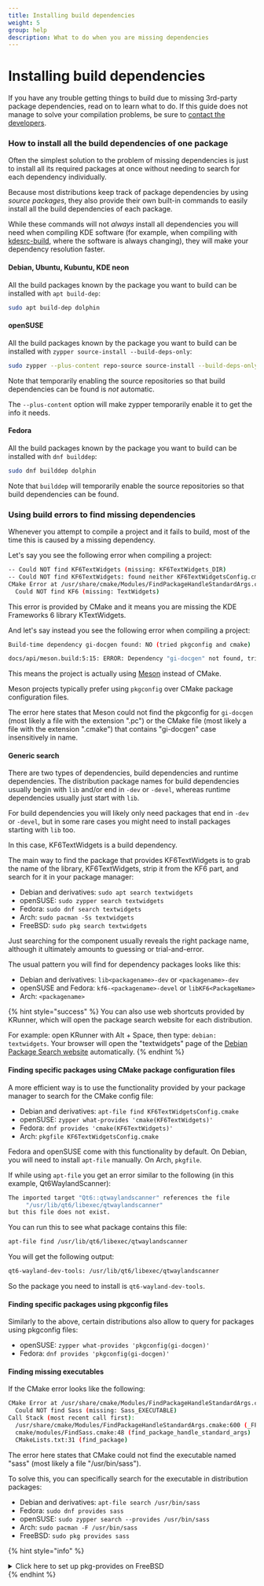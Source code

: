 ```yaml
---
title: Installing build dependencies
weight: 5
group: help
description: What to do when you are missing dependencies
---
```


# Installing build dependencies

If you have any trouble getting things to build due to missing 3rd-party package dependencies, read on to learn what to do. If this guide does not manage to solve your compilation problems, be sure to [contact the developers](index.md).

### How to install all the build dependencies of one package

Often the simplest solution to the problem of missing dependencies is just to install all its required packages at once without needing to search for each dependency individually.

Because most distributions keep track of package dependencies by using _source packages_, they also provide their own built-in commands to easily install all the build dependencies of each package.

While these commands will not _always_ install all dependencies you will need when compiling KDE software (for example, when compiling with [kdesrc-build](index-5.md), where the software is always changing), they will make your dependency resolution faster.

#### Debian, Ubuntu, Kubuntu, KDE neon

All the build packages known by the package you want to build can be installed with `apt build-dep`:

```bash
sudo apt build-dep dolphin
```

#### openSUSE

All the build packages known by the package you want to build can be installed with `zypper source-install --build-deps-only`:

```bash
sudo zypper --plus-content repo-source source-install --build-deps-only dolphin
```

Note that temporarily enabling the source repositories so that build dependencies can be found is _not_ automatic.

The `--plus-content` option will make zypper temporarily enable it to get the info it needs.

#### Fedora

All the build packages known by the package you want to build can be installed with `dnf builddep`:

```bash
sudo dnf builddep dolphin
```

Note that `builddep` will temporarily enable the source repositories so that build dependencies can be found.

### Using build errors to find missing dependencies

Whenever you attempt to compile a project and it fails to build, most of the time this is caused by a missing dependency.

Let's say you see the following error when compiling a project:

```bash
-- Could NOT find KF6TextWidgets (missing: KF6TextWidgets_DIR)
-- Could NOT find KF6TextWidgets: found neither KF6TextWidgetsConfig.cmake nor kf6textwidgets-config.cmake
CMake Error at /usr/share/cmake/Modules/FindPackageHandleStandardArgs.cmake:230 (message):
  Could NOT find KF6 (missing: TextWidgets)
```

This error is provided by CMake and it means you are missing the KDE Frameworks 6 library KTextWidgets.

And let's say instead you see the following error when compiling a project:

```bash
Build-time dependency gi-docgen found: NO (tried pkgconfig and cmake)

docs/api/meson.build:5:15: ERROR: Dependency "gi-docgen" not found, tried pkgconfig and cmake
```

This means the project is actually using [Meson](https://mesonbuild.com/) instead of CMake.

Meson projects typically prefer using `pkgconfig` over CMake package configuration files.

The error here states that Meson could not find the pkgconfig for `gi-docgen` (most likely a file with the extension ".pc") or the CMake file (most likely a file with the extension ".cmake") that contains "gi-docgen" case insensitively in name.

#### Generic search

There are two types of dependencies, build dependencies and runtime dependencies. The distribution package names for build dependencies usually begin with `lib` and/or end in `-dev` or `-devel`, whereas runtime dependencies usually just start with `lib`.

For build dependencies you will likely only need packages that end in `-dev` or `-devel`, but in some rare cases you might need to install packages starting with `lib` too.

In this case, KF6TextWidgets is a build dependency.

The main way to find the package that provides KF6TextWidgets is to grab the name of the library, KF6TextWidgets, strip it from the KF6 part, and search for it in your package manager:

* Debian and derivatives: `sudo apt search textwidgets`
* openSUSE: `sudo zypper search textwidgets`
* Fedora: `sudo dnf search textwidgets`
* Arch: `sudo pacman -Ss textwidgets`
* FreeBSD: `sudo pkg search textwidgets`

Just searching for the component usually reveals the right package name, although it ultimately amounts to guessing or trial-and-error.

The usual pattern you will find for dependency packages looks like this:

* Debian and derivatives: `lib<packagename>-dev` or `<packagename>-dev`
* openSUSE and Fedora: `kf6-<packagename>-devel` or `libKF6<PackageName>`
* Arch: `<packagename>`

{% hint style="success" %}
You can also use web shortcuts provided by KRunner, which will open the package search website for each distribution.

For example: open KRunner with Alt + Space, then type: `debian: textwidgets`. Your browser will open the "textwidgets" page of the [Debian Package Search website](https://packages.debian.org/) automatically.
{% endhint %}

#### Finding specific packages using CMake package configuration files

A more efficient way is to use the functionality provided by your package manager to search for the CMake config file:

* Debian and derivatives: `apt-file find KF6TextWidgetsConfig.cmake`
* openSUSE: `zypper what-provides 'cmake(KF6TextWidgets)'`
* Fedora: `dnf provides 'cmake(KF6TextWidgets)'`
* Arch: `pkgfile KF6TextWidgetsConfig.cmake`

Fedora and openSUSE come with this functionality by default. On Debian, you will need to install `apt-file` manually. On Arch, `pkgfile`.

If while using `apt-file` you get an error similar to the following (in this example, Qt6WaylandScanner):

```bash
The imported target "Qt6::qtwaylandscanner" references the file
     "/usr/lib/qt6/libexec/qtwaylandscanner"
but this file does not exist.
```

You can run this to see what package contains this file:

```bash
apt-file find /usr/lib/qt6/libexec/qtwaylandscanner
```

You will get the following output:

```bash
qt6-wayland-dev-tools: /usr/lib/qt6/libexec/qtwaylandscanner
```

So the package you need to install is `qt6-wayland-dev-tools`.

#### Finding specific packages using pkgconfig files

Similarly to the above, certain distributions also allow to query for packages using pkgconfig files:

* openSUSE: `zypper what-provides 'pkgconfig(gi-docgen)'`
* Fedora: `dnf provides 'pkgconfig(gi-docgen)'`

#### Finding missing executables

If the CMake error looks like the following:

```bash
CMake Error at /usr/share/cmake/Modules/FindPackageHandleStandardArgs.cmake:230 (message):
  Could NOT find Sass (missing: Sass_EXECUTABLE)
Call Stack (most recent call first):
  /usr/share/cmake/Modules/FindPackageHandleStandardArgs.cmake:600 (_FPHSA_FAILURE_MESSAGE)
  cmake/modules/FindSass.cmake:48 (find_package_handle_standard_args)
  CMakeLists.txt:31 (find_package)
```

The error here states that CMake could not find the executable named "sass" (most likely a file "/usr/bin/sass").

To solve this, you can specifically search for the executable in distribution packages:

* Debian and derivatives: `apt-file search /usr/bin/sass`
* Fedora: `sudo dnf provides sass`
* openSUSE: `sudo zypper search --provides /usr/bin/sass`
* Arch: `sudo pacman -F /usr/bin/sass`
* FreeBSD: `sudo pkg provides sass`

{% hint style="info" %}
<details>

<summary>Click here to set up pkg-provides on FreeBSD</summary>

\


Once you run `pkg provides`, if you face the error:

```bash
makeinfo: not found WARNING: 'makeinfo' is missing on your system.
```

This means you are missing the provides plugin:

```bash
sudo pkg install pkg-provides
```

Uncomment the following lines in `/usr/local/etc/pkg.conf` and add pkg-provides to the supported plugin list:

```ini
PKG_PLUGINS_DIR = "/usr/local/lib/pkg/";
PKG_ENABLE_PLUGINS = true;
PLUGINS [ provides ];
```

To confirm it is working:

```bash
sudo pkg plugins
# NAME       DESC                                          VERSION
# provides   A plugin for querying which package provides a particular file 0.7.3
sudo pkg provides -u
sudo pkg provides bin/makeinfo
# Name    : texinfo-7.0.3,1
# Comment : Typeset documentation system with multiple format output
# Repo    : FreeBSD
# Filename: usr/local/bin/makeinfo
sudo pkg install texinfo
```

</details>
{% endhint %}
